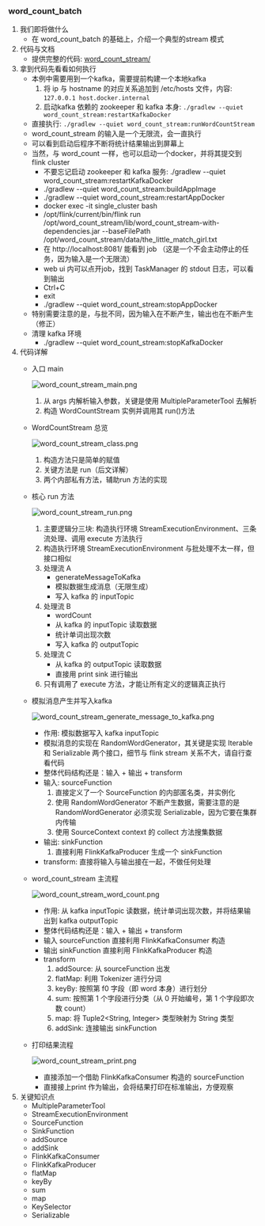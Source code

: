 ### word_count_batch

1. 我们即将做什么
    * 在 word_count_batch 的基础上，介绍一个典型的stream 模式
2. 代码与文档
    * 提供完整的代码: [word_count_stream/](../word_count_stream)
3. 拿到代码先看看如何执行
    * 本例中需要用到一个kafka，需要提前构建一个本地kafka
        1. 将 ip 与 hostname 的对应关系追加到 /etc/hosts 文件，内容: ```127.0.0.1 host.docker.internal```
        2. 启动kafka 依赖的 zookeeper 和 kafka 本身: ```./gradlew --quiet word_count_stream:restartKafkaDocker```
    * 直接执行: ```./gradlew --quiet word_count_stream:runWordCountStream```
    * word_count_stream 的输入是一个无限流，会一直执行
    * 可以看到启动后程序不断将统计结果输出到屏幕上
    * 当然，与 word_count 一样，也可以启动一个docker，并将其提交到 flink cluster
        +  不要忘记启动 zookeeper 和 kafka 服务: ./gradlew --quiet word_count_stream:restartKafkaDocker
        + ./gradlew --quiet word_count_stream:buildAppImage
        + ./gradlew --quiet word_count_stream:restartAppDocker
        + docker exec -it single_cluster bash
        + /opt/flink/current/bin/flink run /opt/word_count_stream/lib/word_count_stream-with-dependencies.jar --baseFilePath /opt/word_count_stream/data/the_little_match_girl.txt
        + 在 http://localhost:8081/ 能看到 job （这是一个不会主动停止的任务，因为输入是一个无限流）
        + web ui 内可以点开job，找到 TaskManager 的 stdout 日志，可以看到输出
        + Ctrl+C
        + exit
        + ./gradlew --quiet word_count_stream:stopAppDocker
    * 特别需要注意的是，与批不同，因为输入在不断产生，输出也在不断产生（修正）
    * 清理 kafka 环境
        + ./gradlew --quiet word_count_stream:stopKafkaDocker
4. 代码详解
    * 入口 main
        
        ![word_count_stream_main.png](images/word_count_stream_main.png)
        1. 从 args 内解析输入参数，关键是使用 MultipleParameterTool 去解析
        2. 构造 WordCountStream 实例并调用其 run()方法
    * WordCountStream 总览
        
        ![word_count_stream_class.png](images/word_count_stream_class.png)
        1. 构造方法只是简单的赋值
        2. 关键方法是 run（后文详解）
        3. 两个内部私有方法，辅助run 方法的实现
    * 核心 run 方法
        
        ![word_count_stream_run.png](images/word_count_stream_run.png)
        1. 主要逻辑分三块: 构造执行环境 StreamExecutionEnvironment、三条流处理、调用 execute 方法执行
        2. 构造执行环境 StreamExecutionEnvironment 与批处理不太一样，但接口相似
        3. 处理流 A
            + generateMessageToKafka
            + 模拟数据生成消息（无限生成）
            + 写入 kafka 的 inputTopic
        4. 处理流 B
            + wordCount
            + 从 kafka 的 inputTopic 读取数据
            + 统计单词出现次数
            + 写入 kafka 的 outputTopic
        5. 处理流 C
            + 从 kafka 的 outputTopic 读取数据
            + 直接用 print sink 进行输出
        6. 只有调用了 execute 方法，才能让所有定义的逻辑真正执行
    * 模拟消息产生并写入kafka 
        
        ![word_count_stream_generate_message_to_kafka.png](images/word_count_stream_generate_message_to_kafka.png)
        + 作用: 模拟数据写入 kafka inputTopic
        + 模拟消息的实现在 RandomWordGenerator，其关键是实现 Iterable<String> 和 Serializable 两个接口，细节与 flink stream 关系不大，请自行查看代码
        + 整体代码结构还是：输入 + 输出 + transform
        + 输入: sourceFunction
            1. 直接定义了一个 SourceFunction 的内部匿名类，并实例化
            2. 使用 RandomWordGenerator 不断产生数据，需要注意的是 RandomWordGenerator 必须实现 Serializable，因为它要在集群内传输
            3. 使用 SourceContext<String> context 的 collect 方法搜集数据
        + 输出: sinkFunction
            1. 直接利用 FlinkKafkaProducer 生成一个 sinkFunction
        + transform: 直接将输入与输出接在一起，不做任何处理
    * word_count_stream 主流程
        
        ![word_count_stream_word_count.png](images/word_count_stream_word_count.png)
        + 作用: 从 kafka inputTopic 读数据，统计单词出现次数，并将结果输出到 kafka outputTopic
        + 整体代码结构还是：输入 + 输出 + transform
        + 输入 sourceFunction 直接利用 FlinkKafkaConsumer 构造
        + 输出 sinkFunction 直接利用 FlinkKafkaProducer 构造
        + transform
            1. addSource: 从 sourceFunction 出发
            1. flatMap: 利用 Tokenizer 进行分词
            2. keyBy: 按照第 f0 字段（即 word 本身）进行划分
            3. sum: 按照第 1 个字段进行分类（从 0 开始编号，第 1 个字段即次数 count）
            4. map: 将 Tuple2<String, Integer> 类型映射为 String 类型
            5. addSink: 连接输出 sinkFunction
    * 打印结果流程
        
        ![word_count_stream_print.png](images/word_count_stream_print.png)
        + 直接添加一个借助 FlinkKafkaConsumer 构造的 sourceFunction
        + 直接接上print 作为输出，会将结果打印在标准输出，方便观察
5. 关键知识点
    * MultipleParameterTool
    * StreamExecutionEnvironment
    * SourceFunction
    * SinkFunction
    * addSource
    * addSink
    * FlinkKafkaConsumer
    * FlinkKafkaProducer
    * flatMap
    * keyBy
    * sum
    * map
    * KeySelector
    * Serializable
    